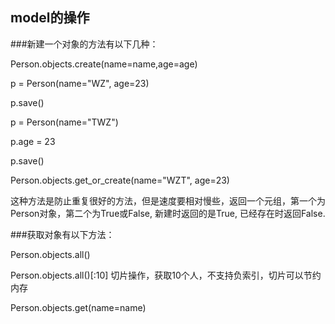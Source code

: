 ## model的操作
###新建一个对象的方法有以下几种：

Person.objects.create(name=name,age=age)

p = Person(name="WZ", age=23)

p.save()

p = Person(name="TWZ")

p.age = 23

p.save()

Person.objects.get_or_create(name="WZT", age=23)

这种方法是防止重复很好的方法，但是速度要相对慢些，返回一个元组，第一个为Person对象，第二个为True或False, 新建时返回的是True, 已经存在时返回False.



###获取对象有以下方法：

Person.objects.all()

Person.objects.all()[:10] 切片操作，获取10个人，不支持负索引，切片可以节约内存

Person.objects.get(name=name)